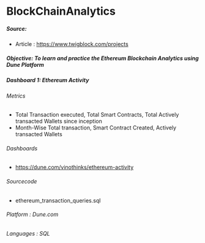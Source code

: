 # BlockChainAnalytics

##### Source:
- Article : https://www.twigblock.com/projects

##### Objective: To learn and practice the Ethereum Blockchain Analytics using Dune Platform

##### Dashboard 1: Ethereum Activity
###### Metrics
- Total Transaction executed, Total Smart Contracts, Total Actively transacted Wallets since inception
- Month-Wise Total transaction, Smart Contract Created, Actively transacted Wallets

###### Dashboards
- https://dune.com/vinothinks/ethereum-activity

###### Sourcecode
- ethereum_transaction_queries.sql


###### Platform : Dune.com
###### Languages : SQL
